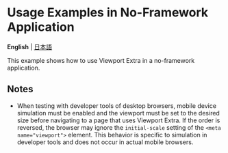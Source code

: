 # Usage Examples in No-Framework Application

**English** | [日本語](/examples/no-framework/README.ja.md)

This example shows how to use Viewport Extra in a no-framework application.

## Notes

- When testing with developer tools of desktop browsers, mobile device simulation must be enabled and the viewport must be set to the desired size before navigating to a page that uses Viewport Extra. If the order is reversed, the browser may ignore the `initial-scale` setting of the `<meta name="viewport">` element. This behavior is specific to simulation in developer tools and does not occur in actual mobile browsers.
